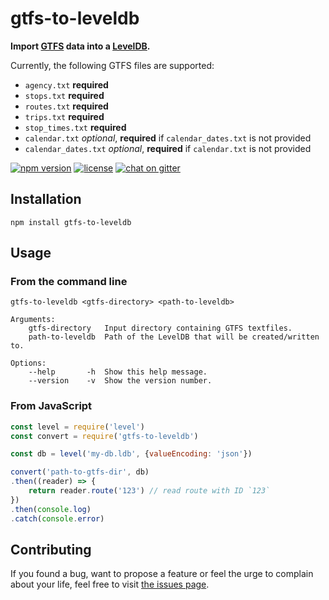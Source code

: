 # gtfs-to-leveldb

**Import [GTFS](https://developers.google.com/transit/gtfs/) data into a [LevelDB](http://leveldb.org).**

Currently, the following GTFS files are supported:

- `agency.txt` **required**
- `stops.txt` **required**
- `routes.txt` **required**
- `trips.txt` **required**
- `stop_times.txt` **required**
- `calendar.txt` *optional*, **required** if `calendar_dates.txt` is not provided
- `calendar_dates.txt` *optional*, **required** if `calendar.txt` is not provided

[![npm version](https://img.shields.io/npm/v/gtfs-to-leveldb.svg)](https://www.npmjs.com/package/gtfs-to-leveldb)
[![license](https://img.shields.io/github/license/public-transport/gtfs-to-leveldb.svg?style=flat)](LICENSE)
[![chat on gitter](https://badges.gitter.im/public-transport/Lobby.svg)](https://gitter.im/public-transport/Lobby)

## Installation

```shell
npm install gtfs-to-leveldb
```


## Usage

### From the command line

```shell
gtfs-to-leveldb <gtfs-directory> <path-to-leveldb>

Arguments:
	gtfs-directory   Input directory containing GTFS textfiles.
	path-to-leveldb  Path of the LevelDB that will be created/written to.

Options:
	--help       -h  Show this help message.
	--version    -v  Show the version number.
```

### From JavaScript

```js
const level = require('level')
const convert = require('gtfs-to-leveldb')

const db = level('my-db.ldb', {valueEncoding: 'json'})

convert('path-to-gtfs-dir', db)
.then((reader) => {
    return reader.route('123') // read route with ID `123`
})
.then(console.log)
.catch(console.error)
```


## Contributing

If you found a bug, want to propose a feature or feel the urge to complain about your life, feel free to visit [the issues page](https://github.com/public-transport/gtfs-to-leveldb/issues).
